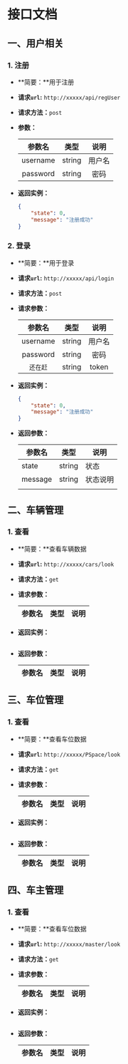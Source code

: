 # 接口文档



## 一、用户相关



### 1. 注册

* **简要：**用于注册
* **请求`url`:** `http://xxxxx/api/regUser`
* **请求方法：**`post`

* **参数：**

  |  参数名  |  类型  |  说明  |
  | :------: | :----: | :----: |
  | username | string | 用户名 |
  | password | string |  密码  |

* **返回实例：**

  ```json
  {
      "state": 0,
      "message": "注册成功"
  }
  ```



### 2. 登录

* **简要：**用于登录
* **请求`url`:** `http://xxxxx/api/login`
* **请求方法：**`post`

* **请求参数：**

  |  参数名  |  类型  |  说明  |
  | :------: | :----: | :----: |
  | username | string | 用户名 |
  | password | string |  密码  |
  | `还在赶` | string | token  |

* **返回实例：**

  ```json
  {
      "state": 0,
      "message": "注册成功"
  }
  ```

* **返回参数：**

  | 参数名  | 类型   | 说明     |
  | ------- | ------ | -------- |
  | state   | string | 状态     |
  | message | string | 状态说明 |
  |         |        |          |

  

## 二、车辆管理

### 1. 查看

* **简要：**查看车辆数据
* **请求`url`:** `http://xxxxx/cars/look`
* **请求方法：**`get`

* **请求参数：**

  | 参数名 | 类型 | 说明 |
  | :----: | :--: | :--: |

* **返回实例：**

  ```json
  
  ```

* **返回参数：**

  | 参数名 | 类型 | 说明 |
  | ------ | ---- | ---- |

  

## 三、车位管理

### 1. 查看

* **简要：**查看车位数据
* **请求`url`:** `http://xxxxx/PSpace/look`
* **请求方法：**`get`

* **请求参数：**

  | 参数名 | 类型 | 说明 |
  | :----: | :--: | :--: |

* **返回实例：**

  ```json
  
  ```

* **返回参数：**

  | 参数名 | 类型 | 说明 |
  | ------ | ---- | ---- |

  

## 四、车主管理

### 1. 查看

* **简要：**查看车位数据
* **请求`url`:** `http://xxxxx/master/look`
* **请求方法：**`get`

* **请求参数：**

  | 参数名 | 类型 | 说明 |
  | :----: | :--: | :--: |

* **返回实例：**

  ```json
  
  ```

* **返回参数：**

  | 参数名 | 类型 | 说明 |
  | ------ | ---- | ---- |

  























